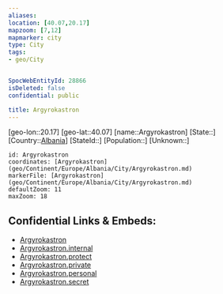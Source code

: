 ```yaml
---
aliases: 
location: [40.07,20.17]
mapzoom: [7,12] 
mapmarker: city 
type: City
tags:
- geo/City


SpocWebEntityId: 28866
isDeleted: false
confidential: public

title: Argyrokastron
---
```

[geo-lon::20.17]
[geo-lat::40.07]
[name::Argyrokastron]
[State::]
[Country::[Albania](geo/Continent/Europe/Albania.md)]
[StateId::]
[Population::]
[Unknown::]


```leaflet
id: Argyrokastron
coordinates: [Argyrokastron](geo/Continent/Europe/Albania/City/Argyrokastron.md)
markerFile: [Argyrokastron](geo/Continent/Europe/Albania/City/Argyrokastron.md)
defaultZoom: 11 
maxZoom: 18
```


## Confidential Links & Embeds: 
- [Argyrokastron](../../../../../../_public/geo/Continent/Europe/Albania/City/Argyrokastron.md) 
- [Argyrokastron.internal](../../../../../../_internal/geo/Continent/Europe/Albania/City/Argyrokastron.internal.md) 
- [Argyrokastron.protect](../../../../../../_protect/geo/Continent/Europe/Albania/City/Argyrokastron.protect.md) 
- [Argyrokastron.private](../../../../../../_private/geo/Continent/Europe/Albania/City/Argyrokastron.private.md) 
- [Argyrokastron.personal](../../../../../../_personal/geo/Continent/Europe/Albania/City/Argyrokastron.personal.md) 
- [Argyrokastron.secret](../../../../../../_secret/geo/Continent/Europe/Albania/City/Argyrokastron.secret.md) 
